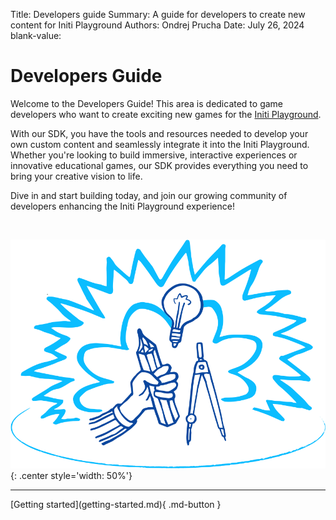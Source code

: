 Title:   Developers guide
Summary: A guide for developers to create new content for Initi Playground
Authors: Ondrej Prucha
Date:    July 26, 2024
blank-value:

# Developers Guide

Welcome to the Developers Guide! This area is dedicated to game developers who want to create exciting new games for the [Initi Playground](https://www.initiplayground.com).

With our SDK, you have the tools and resources needed to develop your own custom content and seamlessly integrate it into the Initi Playground. Whether you're looking to build immersive, interactive experiences or innovative educational games, our SDK provides everything you need to bring your creative vision to life.

Dive in and start building today, and join our growing community of developers enhancing the Initi Playground experience!

<br />

![Developers guide](assets/developers-intro.png "Developers Guide"){: .center style='width: 50%'}

----


<div class="center" markdown>
[Getting started](getting-started.md){ .md-button }
</div>

<br />